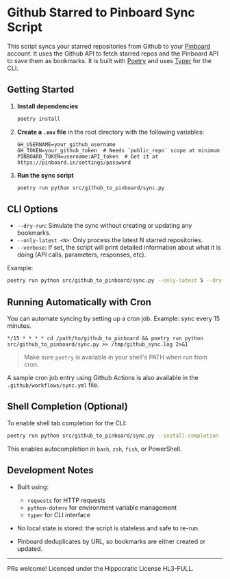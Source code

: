 # Github Starred to Pinboard Sync Script

This script syncs your starred repositories from Github to your [Pinboard](https://pinboard.in) account. It uses the Github API to fetch starred repos and the Pinboard API to save them as bookmarks. It is built with [Poetry](https://python-poetry.org/) and uses [Typer](https://typer.tiangolo.com/) for the CLI.

## Getting Started

1. **Install dependencies**
   ```bash
   poetry install
   ```

2. **Create a `.env` file** in the root directory with the following variables:
   ```env
   GH_USERNAME=your_github_username
   GH_TOKEN=your_github_token  # Needs `public_repo` scope at minimum
   PINBOARD_TOKEN=username:API_token  # Get it at https://pinboard.in/settings/password
   ```

3. **Run the sync script**
   ```bash
   poetry run python src/github_to_pinboard/sync.py
   ```

## CLI Options

- `--dry-run`: Simulate the sync without creating or updating any bookmarks.
- `--only-latest <N>`: Only process the latest N starred repositories.
- `--verbose`: If set, the script will print detailed information about what it is doing (API calls, parameters, responses, etc).

Example:
```bash
poetry run python src/github_to_pinboard/sync.py --only-latest 5 --dry-run
```

## Running Automatically with Cron

You can automate syncing by setting up a cron job. Example: sync every 15 minutes.

```cron
*/15 * * * * cd /path/to/github_to_pinboard && poetry run python src/github_to_pinboard/sync.py >> /tmp/github_sync.log 2>&1
```

> Make sure `poetry` is available in your shell's PATH when run from cron.

A sample cron job entry using Github Actions is also available in the `.github/workflows/sync.yml` file.

## Shell Completion (Optional)

To enable shell tab completion for the CLI:
```bash
poetry run python src/github_to_pinboard/sync.py --install-completion
```

This enables autocompletion in `bash`, `zsh`, `fish`, or PowerShell.

## Development Notes

- Built using:
  - `requests` for HTTP requests
  - `python-dotenv` for environment variable management
  - `typer` for CLI interface

- No local state is stored: the script is stateless and safe to re-run.
- Pinboard deduplicates by URL, so bookmarks are either created or updated.

---

PRs welcome! Licensed under the Hippocratic License HL3-FULL.

